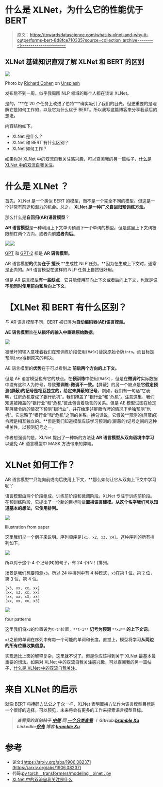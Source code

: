 # 什么是 XLNet，为什么它的性能优于 BERT

> 原文：<https://towardsdatascience.com/what-is-xlnet-and-why-it-outperforms-bert-8d8fce710335?source=collection_archive---------1----------------------->

## XLNet 基础知识直观了解 XLNet 和 BERT 的区别

![](img/be6747941764add4ecde218ec4e676b5.png)

Photo by [Richard Cohen](https://unsplash.com/@rickyc678?utm_source=unsplash&utm_medium=referral&utm_content=creditCopyText) on [Unsplash](https://unsplash.com/t/wallpapers?utm_source=unsplash&utm_medium=referral&utm_content=creditCopyText)

发布后不到一周，似乎我周围 NLP 领域的每个人都在谈论 XLNet。

是的，“**在 20 个任务上改进了伯特”**确实吸引了我们的目光。但更重要的是理解它是如何工作的，以及它为什么优于 BERT。所以我写这篇博客来分享我读后的想法。

内容结构如下。

*   XLNet 是什么？
*   XLNet 和 BERT 有什么区别？
*   XLNet 如何工作？

如果你对 XLNet 中的双流自我关注感兴趣，可以查阅我的另一篇帖子，[什么是 XLNet 中的双流自我关注](/what-is-two-stream-self-attention-in-xlnet-ebfe013a0cf3)。

# **什么是** XLNet **？**

首先，XLNet 是一个类似 BERT 的模型，而不是一个完全不同的模型。但这是一个非常有前途和潜力的机会。总之， **XLNet 是一种广义自回归预训练方法。**

那么什么是**自回归(AR)语言模型**？

**AR 语言模型**是一种利用上下文单词预测下一个单词的模型。但是这里上下文词被限制在两个方向，或者向前**或者向后**。

![](img/99090f109580c9c0e436772a8a171a25.png)![](img/2b8ac843c0e99d664f3c780ae731b127.png)

[GPT](https://github.com/huggingface/pytorch-openai-transformer-lm#pytorch-implementation-of-openais-finetuned-transformer-language-model) 和 [GPT-2](https://github.com/graykode/gpt-2-Pytorch#gpt2-pytorch-with-text-generator) 都是 **AR 语言模型。**

AR 语言模型**的**优势**在于** **擅长** **生成性 NLP 任务。**因为在生成上下文时，通常是正向的。AR 语言模型在这样的 NLP 任务上自然很好用。

但是 AR 语言模型**有一些缺点**，它只能使用前向上下文或者后向上下文，也就是说**不能同时使用前向和后向上下文**。

# 【XLNet 和 BERT 有什么区别？

与 AR 语言模型不同，BERT 被归类为**自动编码器(AE)语言模型。**

**AE 语言模型**旨在**从损坏的输入中重建原始数据。**

![](img/d94ac2eb97fc8bf2b28e5167fce0738f.png)

被破坏的输入意味着我们在预训练阶段使用`[MASK]`替换原始令牌`into`。而目标是预测`into`得到原来的判决。

AE 语言模型的**优势**在于可以看到**上** **前后两个方向的上下文。**

但是 AE 语言模型也有它的缺点。在**预训练**中使用`[MASK]`，但是在**微调时**实际数据中没有这种人为符号，导致**预训练-微调不一致。**【屏蔽】的另一个缺点是**它假定预测(屏蔽)的记号是相互独立的，给定未屏蔽的记号**。例如，我们有一句话“它表明，住房危机变成了银行危机”。我们掩盖了“银行业”和“危机”。注意这里，我们知道被掩盖的“银行业”和“危机”彼此包含着隐含的关系。但是 AE 模型试图在给定非屏蔽令牌的情况下预测“银行业”，并在给定非屏蔽令牌的情况下单独预测“危机”。它忽略了“银行业”和“危机”之间的关系。换句话说，它假设**预测的(屏蔽的)令牌是相互独立的。**但是我们知道模型应该学习预测的(屏蔽的)记号之间的这种相关性，以预测记号之一。

作者想强调的是，XLNet 提出了一种新的方法**让 AR 语言模型从双向语境中学习**以避免 AE 语言模型中 MASK 方法带来的弊端。

# XLNet 如何工作？

AR 语言模型**只能向前或向后使用上下文，**那么如何让它从双向上下文中学习呢？

语言模型由两个阶段组成，训练前阶段和微调阶段。XLNet 专注于训练前阶段。在预训练阶段，它提出了一个新的目标叫做**置换语言建模。**从这个名字我们可以知道基本的想法，它使用**排列。**

![](img/30d2feff55a37297bc6e7aebc2341ea1.png)

Illustration from paper

这里我们举一个例子来说明。序列顺序是`[x1, x2, x3, x4]`。这种序列的所有排列如下。

![](img/3dc5f68df696d6ae278f8085bea6e06e.png)

所以对于这个 4 个记号(N)的句子，有 24 个(N！)排列。

场景是我们想要预测`x3`。所以 24 种排列中有 4 种模式，`x3`在第 1 位，第 2 位，第 3 位，第 4 位。

```
[x3, xx, xx, xx]
[xx, x3, xx, xx]
[xx, xx, x3, xx]
[xx, xx, xx, x3]
```

![](img/49badae00f5c680b0e3127e790937252.png)

four patterns

这里我们将`x3`的位置设为`t-th`位置，`**t-1**` **记号为预测** `**x3**` **的上下文词。**

`x3`之前的单词在序列中有每一个可能的单词和长度。直觉上，模型将学习**从两边的所有位置收集信息。**

实现远比上面的解释复杂，这里就不说了。但是你应该得到关于 XLNet 最基本最重要的想法。如果对 XLNet 中的双流自我关注感兴趣，可以查阅我的另一篇帖子，[什么是 XLNet 中的双流自我关注](/what-is-two-stream-self-attention-in-xlnet-ebfe013a0cf3)。

# 来自 XLNet 的启示

就像 BERT 将掩码方法公之于众一样，XLNet 表明置换方法作为语言模型目标是一个很好的选择。可以预见，未来将会有更多的工作来探索语言模型目标。

> ***查看我的其他帖子*** [***中等***](https://medium.com/@bramblexu) ***同*** [***一个分类查看***](https://bramblexu.com/posts/eb7bd472/) ***！
> GitHub:***[***bramble Xu***](https://github.com/BrambleXu) ***LinkedIn:***[***徐亮***](https://www.linkedin.com/in/xu-liang-99356891/) ***博客:***[***bramble Xu***](https://bramblexu.com)

# 参考

*   论文:[https://arxiv.org/abs/1906.08237](https://arxiv.org/abs/1906.08237)
*   代码:[py torch _ transformers/modeling _ xlnet . py](https://github.com/huggingface/pytorch-transformers/blob/master/pytorch_transformers/modeling_xlnet.py?source=post_page---------------------------)
*   [XLNet 中的双流自我关注是什么](/what-is-two-stream-self-attention-in-xlnet-ebfe013a0cf3)